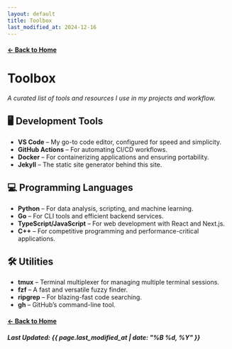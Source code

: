 ```yaml
---
layout: default
title: Toolbox
last_modified_at: 2024-12-16
---
```


#### [← Back to Home](/)

# Toolbox

*A curated list of tools and resources I use in my projects and workflow.*

## 🖥️ Development Tools

- **VS Code** – My go-to code editor, configured for speed and simplicity.
- **GitHub Actions** – For automating CI/CD workflows.
- **Docker** – For containerizing applications and ensuring portability.
- **Jekyll** – The static site generator behind this site.

## 💻 Programming Languages

- **Python** – For data analysis, scripting, and machine learning.
- **Go** – For CLI tools and efficient backend services.
- **TypeScript/JavaScript** – For web development with React and Next.js.
- **C++** – For competitive programming and performance-critical applications.

## 🛠️ Utilities

- **tmux** – Terminal multiplexer for managing multiple terminal sessions.
- **fzf** – A fast and versatile fuzzy finder.
- **ripgrep** – For blazing-fast code searching.
- **gh** – GitHub’s command-line tool.

#### [← Back to Home](/)

##### Last Updated: {{ page.last_modified_at | date: "%B %d, %Y" }}
